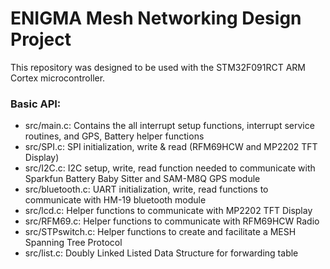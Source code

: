 # ENIGMA Mesh Networking Design Project
This repository was designed to be used with the STM32F091RCT ARM Cortex microcontroller.

### Basic API:

* src/main.c: Contains the all interrupt setup functions, interrupt service routines, and GPS, Battery helper functions
* src/SPI.c:  SPI initialization, write & read (RFM69HCW and MP2202 TFT Display)
* src/I2C.c:  I2C setup, write, read function needed to communicate with Sparkfun Battery Baby Sitter and SAM-M8Q GPS module
* src/bluetooth.c:  UART initialization, write, read functions to communicate with HM-19 bluetooth module
* src/lcd.c:  Helper functions to communicate with MP2202 TFT Display
* src/RFM69.c:  Helper functions to communicate with RFM69HCW Radio
* src/STPswitch.c:  Helper functions to create and facilitate a MESH Spanning Tree Protocol
* src/list.c: Doubly Linked Listed Data Structure for forwarding table
